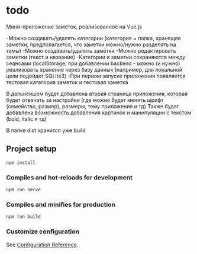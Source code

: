 # todo
Мини-приложение заметок, реализованное на Vue.js

-Можно создавать/удалять категории (категория = папка, хранящяя заметки, предполагается, что заметки можно/нужно разделять на темы)
-Можно создавать/удалять заметки
-Можно редактировать заметки (текст и название)
-Категории и заметки сохраняются между сеансами (localStorage, при добавлении backend - можно (и нужно) реализовать хранение через базу данных (например, для локальной цели подойдет SQLite3)
-При первом запуске приложения появляется тестовая категория заметок и тестовая заметка

В дальнейшем будет добавлена вторая страница приложения, которая будет отвечать за настройки (где можно будет менять шрифт (семейство, размер), размеры, тему приложения и тд)
Также будет добавлена возможность добавления картинок и манипуляции с текстом (bold, italic и тд)

В папке dist хранится уже build


## Project setup
```
npm install
```

### Compiles and hot-reloads for development
```
npm run serve
```

### Compiles and minifies for production
```
npm run build
```

### Customize configuration
See [Configuration Reference](https://cli.vuejs.org/config/).
